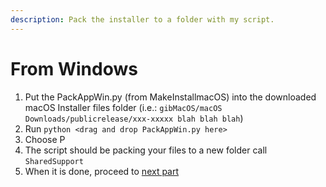 ```yaml
---
description: Pack the installer to a folder with my script.
---
```


# From Windows

1. Put the PackAppWin.py \(from MakeInstallmacOS\) into the downloaded macOS Installer files folder \(i.e.: `gibMacOS/macOS Downloads/publicrelease/xxx-xxxxx blah blah blah`\)
2. Run `python <drag and drop PackAppWin.py here>`
3. Choose P
4. The script should be packing your files to a new folder call `SharedSupport`
5. When it is done, proceed to [next part](../offline-part-3/windows.md)

